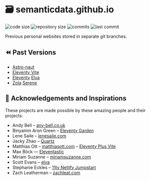 # 🗃 semanticdata.github.io

![code size](https://img.shields.io/github/languages/code-size/semanticdata/semanticdata.github.io)
![repository size](https://img.shields.io/github/repo-size/semanticdata/semanticdata.github.io)
![commits](https://img.shields.io/github/commit-activity/t/semanticdata/semanticdata.github.io)
![last commit](https://img.shields.io/github/last-commit/semanticdata/semanticdata.github.io)
<!-- ![is website up?](https://img.shields.io/website/https/semanticdata.github.io.svg) -->

Previous personal websites stored in separate git branches.

## ⏪ Past Versions

- [Astro-naut](https://github.com/semanticdata/semanticdata.github.io/tree/astro-naut)
- [Eleventy Vite](https://github.com/semanticdata/semanticdata.github.io/tree/eleventy-vite)
- [Eleventy](https://www.11ty.dev/) [Elva](https://github.com/semanticdata/semanticdata.github.io/tree/eleventy-elva)
- [Zola](https://www.getzola.org/) [Serene](https://github.com/semanticdata/semanticdata.github.io/tree/zola-serene)

## 💜 Acknowledgements and Inspirations

These projects are made possible by these amazing people and their projects:

- Andy Bell – [any-bell.co.uk](https://andy-bell.co.uk/)
- Binyamin Aron Green – [Eleventy Garden](https://github.com/binyamin/eleventy-garden)
- Lene Saile – [lenesaile.com](https://www.lenesaile.com/en/)
- Jacky Zhao – [Quartz](https://github.com/jackyzha0/quartz)
- Matthias Ott – [matthiasott.com](https://matthiasott.com) – [Eleventy Plus Vite](https://github.com/matthiasott/eleventy-plus-vite)
- Max Böck — [Eleventastic](https://github.com/maxboeck/eleventastic)
- Miriam Suzanne – [miriamsuzanne.com](https://www.miriamsuzanne.com)
- Scott Evans – [elva](https://github.com/scottsweb/elva)
- Stephanie Eckles – [11ty Netlify Jumpstart](https://github.com/5t3ph/11ty-netlify-jumpstart)
- Zach Leatherman – [zachleat.com](https://github.com/zachleat/zachleat.com)
